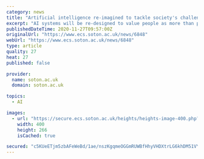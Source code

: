 ```yaml
---
category: news
title: "Artificial intelligence re-imagined to tackle society's challenges with people at its heart"
excerpt: "AI systems will be re-designed to value people as more than passive providers of data in a prestigious new Turing Artificial Intelligence Acceleration Fellowship at the University of Southampton. The novel research,"
publishedDateTime: 2020-11-27T09:57:00Z
originalUrl: "https://www.ecs.soton.ac.uk/news/6848"
webUrl: "https://www.ecs.soton.ac.uk/news/6848"
type: article
quality: 27
heat: 27
published: false

provider:
  name: soton.ac.uk
  domain: soton.ac.uk

topics:
  - AI

images:
  - url: "https://secure.ecs.soton.ac.uk/heights/heights-image-400.php?imgid=news_6848_img&anchor=CM"
    width: 400
    height: 266
    isCached: true

secured: "c5KUeETjm5zbAFeWeBd/1ae/nszKgqmeOGGmRUWBfHhyVHDXtrLG6khDM51VYexVutY9cCLb3kTUxjIvxcbSLzskHYCGmGrnnWvd0fhsUaIxvPGiX+3cU2GZgaeu4L1nf3j5eeO2bA1O2ng56dZPm+IkEBJj/9CQzqSLpZ0r3CuUuILMTLQTAMF/ACbV/UNan1NPW/X1ldhPrCLW+RiXc0VrTexOllta0dTynyujKnsO6K+vi6sFBm0fqUkKyu7lZR7ElT+9vhOBK/S3yTqHvc+Jh/veBda1kyxwCtBK/aPgBDPxwLfriAIIxVOQaoYt4WyFvV5usR2yAR21vtuXlpF12mBOAyYXADhr+sTvO/s=;gXVuvU6eq9COLQVSYHtz5Q=="
---
```


